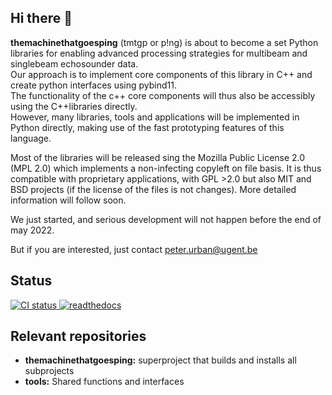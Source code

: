 ## Hi there 👋

**themachinethatgoesping** (tmtgp or p!ng) is about to become a set Python libraries for enabling advanced processing strategies for multibeam and singlebeam echosounder data. </br>
Our approach is to implement core components of this library in C++ and create python interfaces using pybind11. </br>
The functionality of the c++ core components will thus also be accessibly using the C++libraries directly. </br>
However, many libraries, tools and applications will be implemented in Python directly, making use of the fast prototyping features of this language. </br>

Most of the libraries will be released sing the Mozilla Public License 2.0 (MPL 2.0) which implements a non-infecting copyleft on file basis. It is thus compatible with proprietary applications, with GPL >2.0 but also MIT and BSD projects (if the license of the files is not changes). More detailed information will follow soon.

We just started, and serious development will not happen before the end of may 2022.

But if you are interested, just contact peter.urban@ugent.be

## Status

<a href="https://github.com/themachinethatgoesping/themachinethatgoesping/actions/workflows/ci.yml">
  <img src="https://github.com/themachinethatgoesping/themachinethatgoesping/actions/workflows/ci.yml/badge.svg" alt='CI status'/>
</a>

<a href="https://themachinethatgoesping.readthedocs.io">
  <img src="https://readthedocs.org/projects/themachinethatgoesping/badge/?version=latest&style" alt='readthedocs'/>
</a>

## Relevant repositories

- **themachinethatgoesping:** superproject that builds and installs all subprojects
- **tools:** Shared functions and interfaces

<!--

**Here are some ideas to get you started:**

🙋‍♀️ A short introduction - what is your organization all about?
🌈 Contribution guidelines - how can the community get involved?
👩‍💻 Useful resources - where can the community find your docs? Is there anything else the community should know?
🍿 Fun facts - what does your team eat for breakfast?
🧙 Remember, you can do mighty things with the power of [Markdown](https://docs.github.com/github/writing-on-github/getting-started-with-writing-and-formatting-on-github/basic-writing-and-formatting-syntax)
-->
